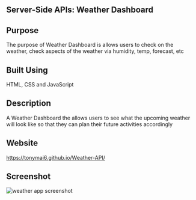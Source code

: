 ## Server-Side APIs: Weather Dashboard

## Purpose
The purpose of Weather Dashboard is allows users to check on the weather, check aspects of the weather via humidity, temp, forecast, etc

## Built Using
HTML, CSS and JavaScript

## Description
A Weather Dashboard the allows users to see what the upcoming weather will look like so that they can plan their future activities accordingly 

## Website
https://tonymai6.github.io/Weather-API/

## Screenshot

![weather app screenshot](https://user-images.githubusercontent.com/114831060/203356201-367069c6-88bb-472b-ab90-974f6bd4fc48.jpg)

